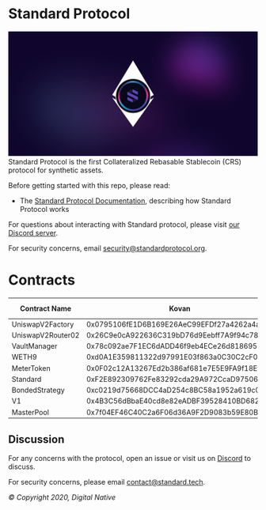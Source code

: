 # Standard Protocol
![banner](./media/standard-evm.png)
Standard Protocol is the first Collateralized Rebasable Stablecoin (CRS) protocol for
synthetic assets.

Before getting started with this repo, please read:

* The [Standard Protocol Documentation](docs.standardprotocol.org), describing how Standard Protocol works

For questions about interacting with Standard protocol, please visit [our Discord server](https://chat.standardprotocol.org).

For security concerns, email [security@standardprotocol.org](mailto:security@standardprotocol.org).

# Contracts

| Contract Name     | Kovan                                      | Ropsten                                    | Shibuya                                    | Mumbai | Eth Mainnet | Polygon Mainnet | Shiden |
|-------------------|--------------------------------------------|--------------------------------------------|--------------------------------------------|--------|-------------|-----------------|--------|
| UniswapV2Factory  | 0x0795106fE1D6B169E26AeC99EFDf27a4262a4a9e | 0xa41A122F29ebfB4c36C8D8B3C008C8C71102Ade0 | 0x395F7023cf47DB5C9a77e4E9Dd654eb244938e87 |        |             |                 |        |
| UniswapV2Router02 | 0x26C9e0cA922636C319bD76d9Eebff7A9f94c7890 | 0x264df23E4E62BB0d47473e853ab3f0E1e6193425 | 0xa49f3112257A460ab3Fc3FA31BaD891D247e10Ed |        |             |                 |        |
| VaultManager      | 0x78c092ae7F1EC6dADD46f9eb4ECe26d81869572B |                                            |                                            |        |             |                 |        |
| WETH9             | 0xd0A1E359811322d97991E03f863a0C30C2cF029C | 0xc778417e063141139fce010982780140aa0cd5ab | 0x068A17C1B8023b17a6da312083cdA28952c72334 |        |             |                 |        |
| MeterToken        | 0x0F02c12A13267Ed2b386af681e7E5E9FA9f18Ef6 |                                            |                                            |        |             |                 |        |
| Standard          | 0xF2E892309762Fe83292cda29A972CcaD97506c01 |                                            |                                            |        |             |                 |        |
| BondedStrategy    | 0xc0219d75668DCC4aD254c8BC58a1952a619c0Bd5 |                                            |                                            |        |             |                 |        |
| V1                | 0x4B3C56dBbaE40cd8e82eADBF39528410BD6826bA |                                            |                                            |        |             |                 |        |
| MasterPool        | 0x7f04EF46C40C2a6F06d36A9F2D9083b59E80B2A7 |                                            |                                            |        |             |                 |        |

Discussion
----------

For any concerns with the protocol, open an issue or visit us on [Discord](https://discord.gg/XUNxwXNZVA) to discuss.

For security concerns, please email [contact@standard.tech](mailto:contact@standard.tech).

_© Copyright 2020, Digital Native_
